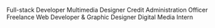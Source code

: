 Full-stack Developer
Multimedia Designer
Credit Administration Officer
Freelance Web Developer & Graphic Designer
Digital Media Intern